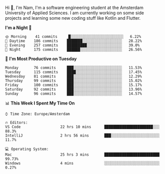 Hi 👋, I'm Nam, I'm a software engineering student at the Amsterdam University of Applied Sciences. I am currently working on some side projects and learning some new coding stuff like Kotlin and Flutter. 

<!-- Most used languages stats -->
<!-- [![Top Langs](https://github-readme-stats.vercel.app/api/top-langs/?username=namtphan&layout=compact)](https://github.com/namtphan2/github-readme-stats) -->
  
<!--START_SECTION:waka-->
**I'm a Night 🦉** 

```text
🌞 Morning    41 commits     █░░░░░░░░░░░░░░░░░░░░░░░░   6.22% 
🌆 Daytime    186 commits    ███████░░░░░░░░░░░░░░░░░░   28.22% 
🌃 Evening    257 commits    █████████░░░░░░░░░░░░░░░░   39.0% 
🌙 Night      175 commits    ██████░░░░░░░░░░░░░░░░░░░   26.56%

```
📅 **I'm Most Productive on Tuesday** 

```text
Monday       76 commits     ███░░░░░░░░░░░░░░░░░░░░░░   11.53% 
Tuesday      115 commits    ████░░░░░░░░░░░░░░░░░░░░░   17.45% 
Wednesday    81 commits     ███░░░░░░░░░░░░░░░░░░░░░░   12.29% 
Thursday     99 commits     ███░░░░░░░░░░░░░░░░░░░░░░   15.02% 
Friday       100 commits    ███░░░░░░░░░░░░░░░░░░░░░░   15.17% 
Saturday     92 commits     ███░░░░░░░░░░░░░░░░░░░░░░   13.96% 
Sunday       96 commits     ███░░░░░░░░░░░░░░░░░░░░░░   14.57%

```


📊 **This Week I Spent My Time On** 

```text
⌚︎ Time Zone: Europe/Amsterdam

🔥 Editors: 
VS Code                  22 hrs 10 mins      ██████████████████████░░░   88.3% 
IntelliJ                 2 hrs 56 mins       ███░░░░░░░░░░░░░░░░░░░░░░   11.7%

💻 Operating System: 
Mac                      25 hrs 3 mins       █████████████████████████   99.73% 
Windows                  4 mins              ░░░░░░░░░░░░░░░░░░░░░░░░░   0.27%

```


<!--END_SECTION:waka-->

